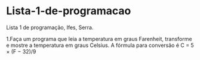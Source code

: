 # Lista-1-de-programacao
Lista 1 de programação, Ifes, Serra.


1.Faça um programa que leia a temperatura em graus Farenheit, transforme e
mostre a temperatura em graus Celsius. A fórmula para conversão é 
        C = 5 × (F − 32)/9
